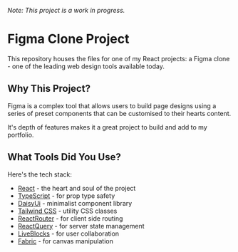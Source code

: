 _Note: This project is a work in progress._

# Figma Clone Project

This repository houses the files for one of my React projects: a Figma clone - one of the leading web design tools available today.

## Why This Project?

Figma is a complex tool that allows users to build page designs using a series of preset components that can be customised to their hearts content.

It's depth of features makes it a great project to build and add to my portfolio.

## What Tools Did You Use?

Here's the tech stack:

- [React](https://react.dev/) - the heart and soul of the project
- [TypeScript](https://www.typescriptlang.org/) - for prop type safety
- [DaisyUi](https://daisyui.com/) - minimalist component library
- [Tailwind CSS](https://tailwindcss.com/) - utility CSS classes
- [ReactRouter](https://reactrouter.com/en/main) - for client side routing
- [ReactQuery](https://tanstack.com/query/latest/docs/framework/react/overview) - for server state management
- [LiveBlocks](https://liveblocks.io/) - for user collaboration
- [Fabric](https://github.com/fabricjs/fabric.js) - for canvas manipulation
